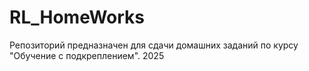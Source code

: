 # RL_HomeWorks
Репозиторий предназначен для сдачи домашних заданий по курсу "Обучение с подкреплением". 2025
